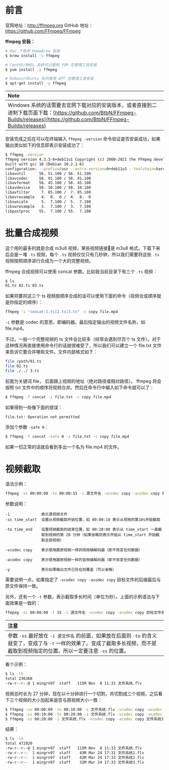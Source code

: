 # 前言

官网地址：http://ffmpeg.org
GitHub 地址：https://github.com/FFmpeg/FFmpeg

**ffmpeg 安装：**

```bash
# Mac 下使用 HomeBrew 安装
$ brew install -v ffmpeg

# CentOS/RHEL 系统可以使用 YUM 包管理工具安装
$ yum install -y ffmpeg

# Debain/Ubuntu 系列使用 APT 包管理工具安装
$ apt-get install -y ffmpeg
```

|**Note**|
|:-------|
|Windows 系统的话需要去官网下载对应的安装版本，或者直接到二进制下载页面下载：[https://github.com/BtbN/FFmpeg-Builds/releases](https://github.com/BtbN/FFmpeg-Builds/releases)|


安装完成之后在可以在终端输入 `ffmpeg -version` 命令验证是否安装成功，如果输出类似如下的信息即表示安装成功了：

```bash
$ ffmpeg -version
ffmpeg version 4.3.3-0+deb11u1 Copyright (c) 2000-2021 the FFmpeg developers
built with gcc 10 (Debian 10.2.1-6)
configuration: --prefix=/usr --extra-version=0+deb11u1 --toolchain=hardened --libdir=/usr/lib/x86_64-linux-gnu --incdir=/usr/include/x86_64-linux-gnu --arch=amd64 --enable-gpl --disable-stripping --enable-avresample --disable-filter=resample --enable-gnutls --enable-ladspa --enable-libaom --enable-libass --enable-libbluray --enable-libbs2b --enable-libcaca --enable-libcdio --enable-libcodec2 --enable-libdav1d --enable-libflite --enable-libfontconfig --enable-libfreetype --enable-libfribidi --enable-libgme --enable-libgsm --enable-libjack --enable-libmp3lame --enable-libmysofa --enable-libopenjpeg --enable-libopenmpt --enable-libopus --enable-libpulse --enable-librabbitmq --enable-librsvg --enable-librubberband --enable-libshine --enable-libsnappy --enable-libsoxr --enable-libspeex --enable-libsrt --enable-libssh --enable-libtheora --enable-libtwolame --enable-libvidstab --enable-libvorbis --enable-libvpx --enable-libwavpack --enable-libwebp --enable-libx265 --enable-libxml2 --enable-libxvid --enable-libzmq --enable-libzvbi --enable-lv2 --enable-omx --enable-openal --enable-opencl --enable-opengl --enable-sdl2 --enable-pocketsphinx --enable-libmfx --enable-libdc1394 --enable-libdrm --enable-libiec61883 --enable-chromaprint --enable-frei0r --enable-libx264 --enable-shared
libavutil      56. 51.100 / 56. 51.100
libavcodec     58. 91.100 / 58. 91.100
libavformat    58. 45.100 / 58. 45.100
libavdevice    58. 10.100 / 58. 10.100
libavfilter     7. 85.100 /  7. 85.100
libavresample   4.  0.  0 /  4.  0.  0
libswscale      5.  7.100 /  5.  7.100
libswresample   3.  7.100 /  3.  7.100
libpostproc    55.  7.100 / 55.  7.100
```


# 批量合成视频 

这个用的最多的就是合成 m3u8 视频，某些视频链接🔗是 m3u8 格式。下载下来后会是一堆 `.ts` 视频，每个 `.ts` 视频仅仅只有几秒钟，所以我们需要将这些 `.ts` 视频按照顺序进行合成为一个大的完整视频。

ffmpeg 合成视频可以使用 concat 参数。比如我当前目录下有三个 `.ts` 视频：

```bash
$ ls
01.ts 02.ts 03.ts
```

如果将要将这三个 ts 视频按顺序合成的话可以使用下面的命令（视频合成顺序就是你指定的顺序）：

```bash
ffmpeg -i "concat:1.ts|2.ts|3.ts" -c copy file.mp4
```

`-c` 参数是 codec 的意思，即编码器。最后指定输出的视频文件名称，如 file.mp4。

不过，一般一个完整视频的 ts 文件会比较多（经常会遇到尽百个 ts 文件）。对于这种情况再直接使用命令行的话就很难受了，所以我们可以建立一个 file.txt 文件来告诉它要合并哪些文件。文件内部格式如下：

```bash
file /path/01.ts 
file 02.ts 
file ./../ 3.ts 
```

前面为关键词 file， 后面跟上视频的地址（绝对路径或相对路径）。 ffmpeg 将会按照 txt 文件中的顺序将视频合并。然后在命令行中输入如下命令就可以了：

```bash
$ ffmpeg -f concat -i file.txt -c copy file.mp4
```

如果得到一些像下面的错误：

```
file.txt: Operation not permitted
```

添加个参数 `-safe 0`：

```bash
$ ffmpeg -f concat -safe 0 -i file.txt -c copy file.mp4
```

如果一切正常的话就会看到多出一个名为 file.mp4 的文件。

# 视频截取

语法示例：

```bash
ffmpeg -ss 00:00:00 -to 00:00:15 -i 源文件名 -vcodec copy -acodec copy 目标文件名 -y
```

参数说明：

```
-i              表示源视频文件
-ss time_start  设置从视频截取开始位置，如 00:00:10 表示从视频的第10s开始截取

-to time_end    设置视频截取的结束位置，如 00:20:00 表示从 time_start 一直截
                取到视频的第 20 分钟（如果省略则表示开始从 time_start 开始截
                取全部视频）

-vcodec copy    表示使用跟原视频一样的视频编解码器（即不改变任何数据）

-acodec copy    表示使用跟原视频一样的音频编解码器（即不改变任何数据）

-y              表示如果输出文件已存在则覆盖（可以省略）
```

需要说明一点，如果指定了 `-vcodec copy -acodec copy` 目标文件的后缀最后与原文件保持一致。

另外，还有一个 `-t` 参数，表示截取多长时间（单位为秒）。上面的示例语法与下面效果是一致的：

```bash
ffmpeg -ss 00:00:00 -t 15 -i 源文件名 -vcodec copy -acodec copy 目标文件名 -y
```

|**注意**|
|:-------|
|参数 `-ss` 最好放在 `-i 源文件名` 的前面，如果放在后面则 `-to` 的含义就变了，变成了与 `-t` 一样的效果了。变成了截取多长视频，而不是截取到视频指定的位置。所以一定要注意 `-ss` 的位置。|

看个示例：

```bash
$ ls -lh
total 236360
-rw-r--r--@ 1 mingrn97  staff   115M Nov  8 11:33 文件系统.flv
```

视频总时长为 27 分钟，现在以十分钟进行一个切割，共切割成三个视频，之后看下三个视频的大小加起来是否与原视频大小一致：

```bash
$ ffmpeg -ss 00:00:00 -to 00:10:00 -i 文件系统.flv -vcodec copy -acodec copy 文件系统1.flv
$ ffmpeg -ss 00:10:00 -to 00:20:00 -i 文件系统.flv -vcodec copy -acodec copy 文件系统2.flv
$ ffmpeg -ss 00:20:00 -i 文件系统.flv -vcodec copy -acodec copy 文件系统3.flv
```

结果：

```bash
$ ls -lh
total 472920
-rw-r--r--@ 1 mingrn97  staff   115M Nov  8 11:33 文件系统.flv
-rw-r--r--  1 mingrn97  staff    43M Mar 24 17:31 文件系统1.flv
-rw-r--r--  1 mingrn97  staff    42M Mar 24 17:33 文件系统2.flv
-rw-r--r--  1 mingrn97  staff    31M Mar 24 17:33 文件系统3.flv
```

